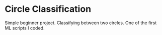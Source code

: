 # Circle Classification

Simple beginner project. Classifying between two circles. One of the first ML scripts I coded.